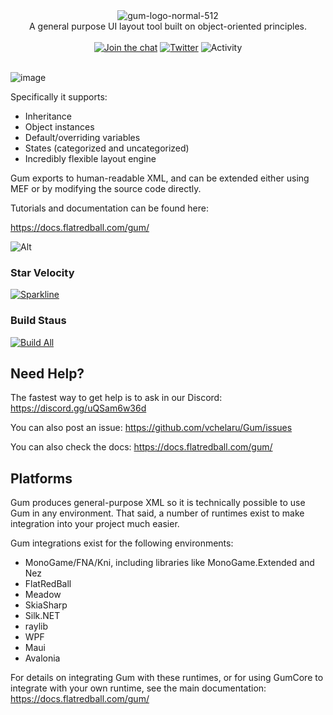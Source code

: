 <div align="center">
  <img align="center" src="https://github.com/user-attachments/assets/90d1625b-1d9a-4fca-b9a7-f0fb42badcbb" alt="gum-logo-normal-512"/>
</div>
<div align="center">A general purpose UI layout tool built on object-oriented principles.</div>
<br/>
<div align="center">
  <a href="https://discord.gg/tG5RBgw"><img src="https://img.shields.io/discord/586997072373481494" alt="Join the chat" /></a>
  <a href="https://twitter.com/FlatRedBall"><img src="https://img.shields.io/twitter/url?style=social&url=https%3A%2F%2Ftwitter.com%2FFlatRedBall" alt="Twitter"/></a>
  <img src="https://img.shields.io/github/last-commit/vchelaru/Gum/master" alt="Activity" />
</div>
<br/>

![image](https://github.com/vchelaru/Gum/assets/729631/9f1d16b2-47a0-47d4-a6bc-0a3d6f100699)

Specifically it supports:

* Inheritance
* Object instances
* Default/overriding variables
* States (categorized and uncategorized)
* Incredibly flexible layout engine

Gum exports to human-readable XML, and can be extended either using MEF or by modifying the source code directly.

Tutorials and documentation can be found here:

https://docs.flatredball.com/gum/

![Alt](https://repobeats.axiom.co/api/embed/43574f096866fcf9b5addde4589447d1b532ade4.svg "Repobeats analytics image")

### Star Velocity
[![Sparkline](https://stars.medv.io/vchelaru/Gum.svg)](https://stars.medv.io/vchelaru/Gum)

### Build Staus
[![Build All](https://github.com/vchelaru/Gum/actions/workflows/ci.yaml/badge.svg)](https://github.com/vchelaru/Gum/.github/workflows/build-and-test.yaml)

## Need Help?

The fastest way to get help is to ask in our Discord: https://discord.gg/uQSam6w36d

You can also post an issue: https://github.com/vchelaru/Gum/issues

You can also check the docs: https://docs.flatredball.com/gum/

## Platforms

Gum produces general-purpose XML so it is technically possible to use Gum in any environment. That said, a number of runtimes exist to make integration into your project much easier.

Gum integrations exist for the following environments:

* MonoGame/FNA/Kni, including libraries like MonoGame.Extended and Nez
* FlatRedBall
* Meadow
* SkiaSharp
* Silk.NET
* raylib
* WPF
* Maui
* Avalonia

For details on integrating Gum with these runtimes, or for using GumCore to integrate with your own runtime, see the main documentation: https://docs.flatredball.com/gum/
